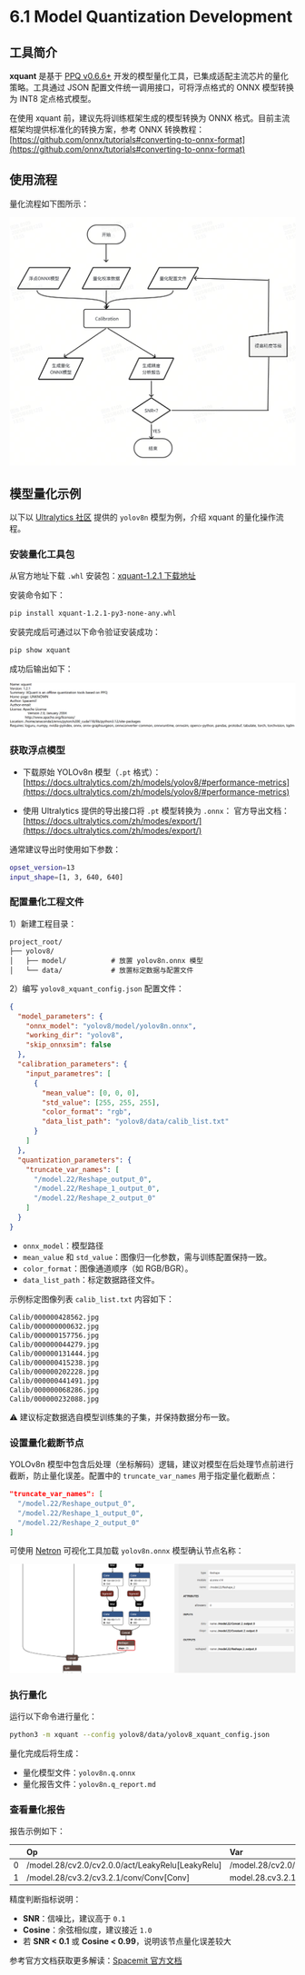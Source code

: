 # 6.1 Model Quantization Development

## 工具简介

**xquant** 是基于 [PPQ v0.6.6+](https://github.com/openppl-public/ppq) 开发的模型量化工具，已集成适配主流芯片的量化策略。工具通过 JSON 配置文件统一调用接口，可将浮点格式的 ONNX 模型转换为 INT8 定点格式模型。

在使用 xquant 前，建议先将训练框架生成的模型转换为 ONNX 格式。目前主流框架均提供标准化的转换方案，参考 ONNX 转换教程： [https://github.com/onnx/tutorials#converting-to-onnx-format](https://github.com/onnx/tutorials#converting-to-onnx-format)

## 使用流程

量化流程如下图所示：

![量化流程图](images/1.png)

## 模型量化示例

以下以 [Ultralytics 社区](https://github.com/ultralytics/ultralytics) 提供的 `yolov8n` 模型为例，介绍 xquant 的量化操作流程。

### 安装量化工具包

从官方地址下载 `.whl` 安装包：[xquant-1.2.1 下载地址](https://git.spacemit.com/api/v4/projects/33/packages/pypi/files/3bb98cbb937d30f9797032bb44a5779fc01e8b20d2e45e32796c4129ca695704/xquant-1.2.1-py3-none-any.whl)

安装命令如下：

```bash
pip install xquant-1.2.1-py3-none-any.whl
```

安装完成后可通过以下命令验证安装成功：

```bash
pip show xquant
```

成功后输出如下：

![安装成功](images/2.png)

### 获取浮点模型

- 下载原始 YOLOv8n 模型（`.pt` 格式）：
   [https://docs.ultralytics.com/zh/models/yolov8/#performance-metrics](https://docs.ultralytics.com/zh/models/yolov8/#performance-metrics)

- 使用 Ultralytics 提供的导出接口将 `.pt` 模型转换为 `.onnx`：
官方导出文档：[https://docs.ultralytics.com/zh/modes/export/](https://docs.ultralytics.com/zh/modes/export/)

通常建议导出时使用如下参数：

```bash
opset_version=13
input_shape=[1, 3, 640, 640]
```

### 配置量化工程文件

1）新建工程目录：

```
project_root/
├── yolov8/
│   ├── model/           # 放置 yolov8n.onnx 模型
│   └── data/            # 放置标定数据与配置文件
```

2）编写 `yolov8_xquant_config.json` 配置文件：

```json
{
  "model_parameters": {
    "onnx_model": "yolov8/model/yolov8n.onnx",
    "working_dir": "yolov8",
    "skip_onnxsim": false
  },
  "calibration_parameters": {
    "input_parametres": [
      {
        "mean_value": [0, 0, 0],
        "std_value": [255, 255, 255],
        "color_format": "rgb",
        "data_list_path": "yolov8/data/calib_list.txt"
      }
    ]
  },
  "quantization_parameters": {
    "truncate_var_names": [
      "/model.22/Reshape_output_0",
      "/model.22/Reshape_1_output_0",
      "/model.22/Reshape_2_output_0"
    ]
  }
}
```

- `onnx_model`：模型路径
- `mean_value` 和 `std_value`：图像归一化参数，需与训练配置保持一致。
- `color_format`：图像通道顺序（如 RGB/BGR）。
- `data_list_path`：标定数据路径文件。

示例标定图像列表 `calib_list.txt` 内容如下：

```
Calib/000000428562.jpg
Calib/000000000632.jpg
Calib/000000157756.jpg
Calib/000000044279.jpg
Calib/000000131444.jpg
Calib/000000415238.jpg
Calib/000000202228.jpg
Calib/000000441491.jpg
Calib/000000068286.jpg
Calib/000000232088.jpg
```

⚠️ 建议标定数据选自模型训练集的子集，并保持数据分布一致。

### 设置量化截断节点

YOLOv8n 模型中包含后处理（坐标解码）逻辑，建议对模型在后处理节点前进行截断，防止量化误差。配置中的 `truncate_var_names` 用于指定量化截断点：

```json
"truncate_var_names": [
  "/model.22/Reshape_output_0",
  "/model.22/Reshape_1_output_0",
  "/model.22/Reshape_2_output_0"
]
```

可使用 [Netron](https://netron.app/) 可视化工具加载 `yolov8n.onnx` 模型确认节点名称：

![Netron 模型节点](images/3.png)

### 执行量化

运行以下命令进行量化：

```bash
python3 -m xquant --config yolov8/data/yolov8_xquant_config.json
```

量化完成后将生成：

- 量化模型文件：`yolov8n.q.onnx`
- 量化报告文件：`yolov8n.q_report.md`

### 查看量化报告

报告示例如下：

|      | Op                                               | Var                                            |    SNR |    MSE | Cosine | Q.MinMax     | F.MinMax     | F.Hist                                                       |
| ---: | :----------------------------------------------- | :--------------------------------------------- | -----: | -----: | -----: | :----------- | :----------- | :----------------------------------------------------------- |
|    0 | /model.28/cv2.0/cv2.0.0/act/LeakyRelu[LeakyRelu] | /model.28/cv2.0/cv2.0.0/act/LeakyRelu_output_0 | 0.0172 | 0.0004 | 0.9914 | -0.268,1.510 | -0.265,2.374 | 21,494,14495,12234,2677,1740,1129,717,456,303,197,126,81,56,42,23,8,4,6,1,0,1,1,1,0,1,1,0,0,0,0,1 |
|    1 | /model.28/cv3.2/cv3.2.1/conv/Conv[Conv]          | model.28.cv3.2.1.conv.weight[Constant]         | 0.0001 |      0 | 0.9999 | -0.554,1.801 | -0.549,1.806 | 51,34,153,442,1428,2805,7429,13413,5746,1989,867             |

精度判断指标说明：

- **SNR**：信噪比，建议高于 `0.1`
- **Cosine**：余弦相似度，建议接近 `1.0`
- 若 **SNR < 0.1** 或 **Cosine < 0.99**，说明该节点量化误差较大

参考官方文档获取更多解读：[Spacemit 官方文档](https://developer.spacemit.com/documentation?token=JXMZw3kyEi8cjfkecoTcPW6gn1c)